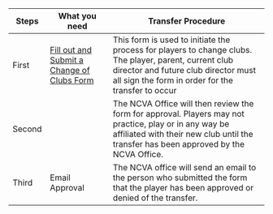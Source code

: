 | Steps | What you need | Transfer Procedure |
| --- | --- | --- |
| First | [Fill out and Submit a Change of Clubs Form]({{url_change_of_club}}) | This form is used to initiate the process for players to change clubs. The player, parent, current club director and future club director must all sign the form in order for the transfer to occur |
| Second || The NCVA Office will then review the form for approval. Players may not practice, play or in any way be affiliated with their new club until the transfer has been approved by the NCVA Office. |
| Third | Email Approval | The NCVA office will send an email to the person who submitted the form that the player has been approved or denied of the transfer. |
